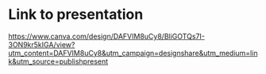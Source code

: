 # Link to presentation

https://www.canva.com/design/DAFVIM8uCy8/BliGOTQs7I-3ON9kr5kIGA/view?utm_content=DAFVIM8uCy8&utm_campaign=designshare&utm_medium=link&utm_source=publishpresent